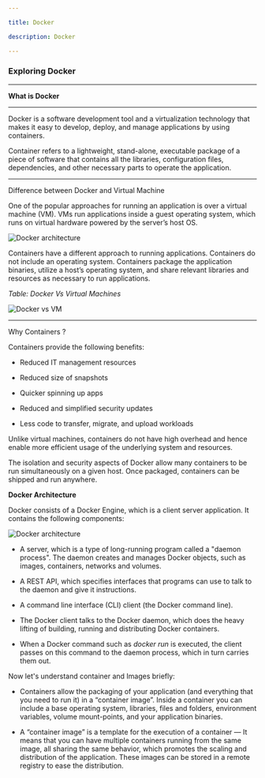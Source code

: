 ```yaml
---

title: Docker

description: Docker

---
```

### Exploring Docker
  
---
  

 **What is Docker**
 
  

****

Docker is a software development tool and a virtualization technology that makes it easy to develop, deploy, and manage applications by using containers.

  

  

Container refers to a lightweight, stand-alone, executable package of a piece of software that contains all the libraries, configuration files, dependencies, and other necessary parts to operate the application.

****

  

  

 Difference between Docker and Virtual Machine

  

  

One of the popular approaches for running an application is over a virtual machine (VM). VMs run applications inside a guest operating system, which runs on virtual hardware powered by the server’s host OS.

  

  

![Docker architecture](_attachments/docker_docker-architecture.png  "Docker architecture")

  

  

Containers have a different approach to running applications. Containers do not include an operating system. Containers package the application binaries, utilize a host’s operating system, and share relevant libraries and resources as necessary to run applications.

  

  

*Table: Docker Vs Virtual Machines*

![Docker vs VM](_attachments/Docker-vs-VM.png  "Difference between Docker and VM")

****

 Why Containers ?

  

  

Containers provide the following benefits:

- Reduced IT management resources

- Reduced size of snapshots

- Quicker spinning up apps

- Reduced and simplified security updates

- Less code to transfer, migrate, and upload workloads

  

  

Unlike virtual machines, containers do not have high overhead and hence enable more efficient usage of the underlying system and resources.

The isolation and security aspects of Docker allow many containers to be run simultaneously on a given host. Once packaged, containers can be shipped and run anywhere.

  

  

**Docker Architecture**

  

  

Docker consists of a Docker Engine, which is a client server application. It contains the following components:

  

  

![Docker architecture](_attachments/docker_architecture.png  "Docker architecture")

  

  

- A server, which is a type of long-running program called a "daemon process". The daemon creates and manages Docker objects, such as images, containers, networks and volumes.

  

  

- A REST API, which specifies interfaces that programs can use to talk to the daemon and give it instructions.

  

  

- A command line interface (CLI) client (the Docker command line).

  

  

- The Docker client talks to the Docker daemon, which does the heavy lifting of building, running and distributing Docker containers.

  

  

- When a Docker command such as *docker run* is executed, the client passes on this command to the daemon process, which in turn carries them out.

  

  

Now let's understand container and Images briefly:

  

  

- Containers allow the packaging of your application (and everything that you need to run it) in a “container image”. Inside a container you can include a base operating system, libraries, files and folders, environment variables, volume mount-points, and your application binaries.

  

  

- A “container image” is a template for the execution of a container — It means that you can have multiple containers running from the same image, all sharing the same behavior, which promotes the scaling and distribution of the application. These images can be stored in a remote registry to ease the distribution.